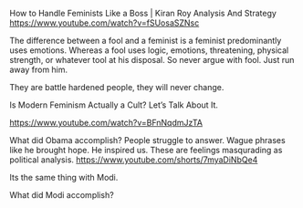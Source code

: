 

How to Handle Feminists Like a Boss | Kiran Roy Analysis And Strategy
https://www.youtube.com/watch?v=fSUosaSZNsc

The difference between a fool and a feminist is a feminist predominantly uses emotions. Whereas a fool uses logic, emotions, threatening, physical strength, or whatever tool at his disposal. So never argue with fool. Just run away from him.


They are battle hardened people, they will never change. 


Is Modern Feminism Actually a Cult? Let’s Talk About It.

https://www.youtube.com/watch?v=BFnNqdmJzTA


What did Obama accomplish?
People struggle to answer. 
Wague phrases like he brought hope. He inspired us.
These are feelings masqurading as political analysis.
https://www.youtube.com/shorts/7myaDiNbQe4	

Its the same thing with Modi.

What did Modi accomplish?
